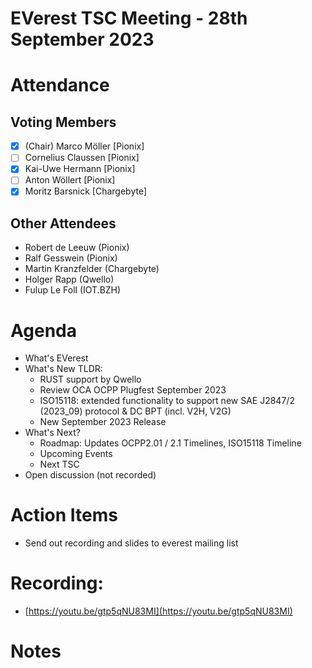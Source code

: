 # EVerest TSC Meeting - 28th September 2023

# Attendance

## Voting Members

- [x] (Chair) Marco Möller [Pionix]
- [ ] Cornelius Claussen [Pionix]
- [x] Kai-Uwe Hermann [Pionix]
- [ ] Anton Wöllert [Pionix]
- [x] Moritz Barsnick [Chargebyte]

## Other Attendees
- Robert de Leeuw (Pionix)
- Ralf Gesswein (Pionix)
- Martin Kranzfelder (Chargebyte)
- Holger Rapp (Qwello)
- Fulup Le Foll (IOT.BZH)

# Agenda

- What's EVerest
- What's New TLDR:
    - RUST support by Qwello
    - Review OCA OCPP Plugfest September 2023
    - ISO15118: extended functionality to support new SAE J2847/2 (2023_09) protocol & DC BPT (incl. V2H, V2G)
    - New September 2023 Release
- What's Next?
    - Roadmap: Updates OCPP2.01 / 2.1 Timelines, ISO15118 Timeline
    - Upcoming Events
    - Next TSC
- Open discussion (not recorded)

# Action Items
- Send out recording and slides to everest mailing list

# Recording:
- [https://youtu.be/gtp5qNU83MI](https://youtu.be/gtp5qNU83MI)

# Notes
